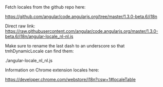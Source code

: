 Fetch locales from the github repo here:

https://github.com/angular/code.angularjs.org/tree/master/1.3.0-beta.6/i18n

Direct raw link:
https://raw.githubusercontent.com/angular/code.angularjs.org/master/1.3.0-beta.6/i18n/angular-locale_nl-nl.js

Make sure to rename the last dash to an underscore so that tmhDynamicLocale can find them:

./angular-locale_nl_nl.js

Information on Chrome extension locales here:

https://developer.chrome.com/webstore/i18n?csw=1#localeTable